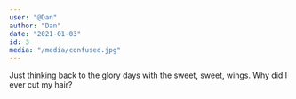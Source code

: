 ```yaml
---
user: "@Dan"
author: "Dan"
date: "2021-01-03"
id: 3
media: "/media/confused.jpg"
---
```


Just thinking back to the glory days with the sweet, sweet, wings. Why did I ever cut my hair?
